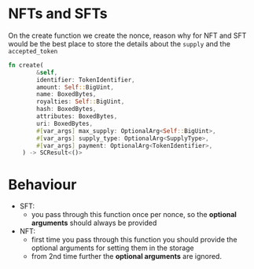 # NFTs and SFTs
On the create function we create the nonce, reason why for NFT and SFT would be the best place to store the details about the `supply` and the `accepted_token`
```rust
fn create(
		&self,
		identifier: TokenIdentifier,
		amount: Self::BigUint,
		name: BoxedBytes,
		royalties: Self::BigUint,
		hash: BoxedBytes,
		attributes: BoxedBytes,
		uri: BoxedBytes,
		#[var_args] max_supply: OptionalArg<Self::BigUint>,
		#[var_args] supply_type: OptionalArg<SupplyType>,
		#[var_args] payment: OptionalArg<TokenIdentifier>,
	) -> SCResult<()> 
```
# Behaviour
- SFT: 
  - you pass through this function once per nonce, so the **optional arguments** should always be provided
- NFT: 
  - first time you pass through this function you should provide the optional arguments for setting them in the storage 
  -  from 2nd time further the **optional arguments** are ignored.
